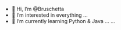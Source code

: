 - 👋 Hi, I’m @Bruschetta
- 👀 I’m interested in everything ...
- 🌱 I’m currently learning Python & Java ... ...

<!---
BruschettaDev/Bruschetta is a ✨ special ✨ repository because its `README.md` (this file) appears on your GitHub profile.
You can click the Preview link to take a look at your changes.
--->
